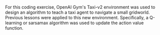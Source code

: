 For this coding exercise, OpenAI Gym's Taxi-v2 environment was used to design an algorithm to teach a taxi agent to navigate a small gridworld. Previous lessons were applied to this new environment.  Specifically, a Q-learning or sarsamax algorithm was used to update the action value function.
